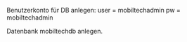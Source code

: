 Benutzerkonto für DB anlegen:
user = mobiltechadmin
pw = mobiltechadmin

Datenbank mobiltechdb anlegen.